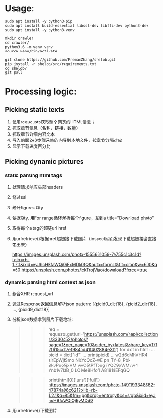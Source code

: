 # Usage:

    sudo apt install -y python3-pip
    sudo apt install build-essential libssl-dev libffi-dev python3-dev
    sudo apt install -y python3-venv

    mkdir crawler
    cd crawler/
    python3.6 -m venv venv
    source venv/bin/activate
    
    git clone https://github.com/FremanZhang/shelob.git
    pip install -r shelob/src/requirements.txt
    cd shelob/
    git pull



# Processing logic:

## Picking static texts

1. 使用requeusts获取整个网页的HTML信息；
2. 抓取章节信息（名称，链接，数量）
3. 抓取章节详细内容文本
4. 写入前面2&3步骤采集的内容到本地文件，按章节分隔对应
5. 显示下载进度百分比


## Picking dynamic pictures

### static parsing html tags

1. 处理请求响应头部headers
2. 绕过ssl
3. 统计figures Qty.
4. 依据Qty. 用For range循环解析每个figure，拿到a title="Download photo" 
5. 取得每个a tag的超链url href
6. 用urlretrieve()根据href超链接下载图片（inspect网页发现下载超链接会直接带出来）

    https://images.unsplash.com/photo-1555661059-7e755c1c3c1d?ixlib=rb-1.2.1&ixid=eyJhcHBfaWQiOjExMDk0fQ&auto=format&fit=crop&w=600&q=60
    https://unsplash.com/photos/lckTrojViao/download?force=true


### dynamic parsing html context as json

1. 组合XHR request_url
2. 透过Response返回信息解析json pattern: [{picid0_dict18}, {picid2_dict18}, …, {picid9_dict18}]
3. 分析json数据拿到图片下载地址:

    >>> req = requests.get(url='https://unsplash.com/napi/collections/3330452/photos?page=1&per_page=10&order_by=latest&share_key=17f2f615cdf7ef984bd41f402884e311')
    >>> for dict in html:
    ...     picid = dict["id"]
    ...     print(picid)
    ... 
    w2d6dMhVHR4
    sirEpWjfSmo
    NicYcQcZ-wE
    pn_TY-8_Pbk
    SkvPuo5jxVM
    wvO5tPfTpug
    iYQC9xWMvw4
    Ynb1v7l3B_0
    LOlMe8HfofI
    A81818EFqGQ

    >>> print(html[0]['urls']['full'])
    https://images.unsplash.com/photo-1491193348662-47874a96c621?ixlib=rb-1.2.1&q=85&fm=jpg&crop=entropy&cs=srgb&ixid=eyJhcHBfaWQiOjEyMDd9
    >>> 

4. 用urlretrieve()下载图片